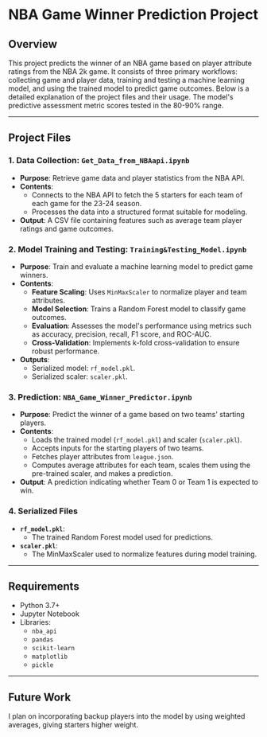 # NBA Game Winner Prediction Project

## Overview
This project predicts the winner of an NBA game based on player attribute ratings from the NBA 2k game. It consists of three primary workflows: collecting game and player data, training and testing a machine learning model, and using the trained model to predict game outcomes. Below is a detailed explanation of the project files and their usage.  The model's predictive assessment metric scores tested in the 80-90% range.

---

## Project Files

### 1. **Data Collection: `Get_Data_from_NBAapi.ipynb`**
   - **Purpose**: Retrieve game data and player statistics from the NBA API.
   - **Contents**:
     - Connects to the NBA API to fetch the 5 starters for each team of each game for the 23-24 season.
     - Processes the data into a structured format suitable for modeling.
   - **Output**: A CSV file containing features such as average team player ratings and game outcomes.

### 2. **Model Training and Testing: `Training&Testing_Model.ipynb`**
   - **Purpose**: Train and evaluate a machine learning model to predict game winners.
   - **Contents**:
     - **Feature Scaling**: Uses `MinMaxScaler` to normalize player and team attributes.
     - **Model Selection**: Trains a Random Forest model to classify game outcomes.
     - **Evaluation**: Assesses the model's performance using metrics such as accuracy, precision, recall, F1 score, and ROC-AUC.
     - **Cross-Validation**: Implements k-fold cross-validation to ensure robust performance.
   - **Outputs**:
     - Serialized model: `rf_model.pkl`.
     - Serialized scaler: `scaler.pkl`.

### 3. **Prediction: `NBA_Game_Winner_Predictor.ipynb`**
   - **Purpose**: Predict the winner of a game based on two teams' starting players.
   - **Contents**:
     - Loads the trained model (`rf_model.pkl`) and scaler (`scaler.pkl`).
     - Accepts inputs for the starting players of two teams.
     - Fetches player attributes from `league.json`.
     - Computes average attributes for each team, scales them using the pre-trained scaler, and makes a prediction.
   - **Output**: A prediction indicating whether Team 0 or Team 1 is expected to win.

### 4. **Serialized Files**
   - **`rf_model.pkl`**:
     - The trained Random Forest model used for predictions.
   - **`scaler.pkl`**:
     - The MinMaxScaler used to normalize features during model training.


---

## Requirements
- Python 3.7+
- Jupyter Notebook
- Libraries:
  - `nba_api`
  - `pandas`
  - `scikit-learn`
  - `matplotlib`
  - `pickle`

---

## Future Work
I plan on incorporating backup players into the model by using weighted averages, giving starters higher weight.


